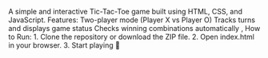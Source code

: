

A simple and interactive Tic-Tac-Toe game built using HTML, CSS, and JavaScript.  Features:  Two-player mode (Player X vs Player O)  Tracks turns and displays game status  Checks winning combinations automatically , How to Run:  1. Clone the repository or download the ZIP file.   2. Open index.html in your browser.   3. Start playing 🎉
